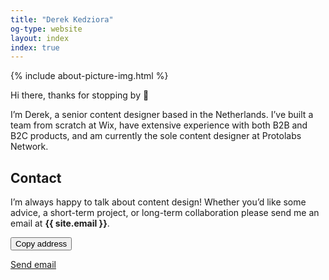 ```yaml
---
title: "Derek Kedziora"
og-type: website
layout: index
index: true
---
```


{% include about-picture-img.html %}

Hi there, thanks for stopping by 👋

I’m Derek, a senior content designer based in the Netherlands. I’ve built a team from scratch at Wix, have extensive experience with both B2B and B2C products, and am currently the sole content designer at Protolabs Network. 

## Contact 

I’m always happy to talk about content design! Whether you’d like some advice, a short-term project, or long-term collaboration please send me an email at **{{ site.email }}**.

<div class="tag-list copy-buttons">

<button class="btn btn-default" onclick="copyEmailtoClipboard('{{site.email}}')">Copy address</button>

<a href="mailto:{{site.email}}">Send email</a>
</div>

<script>

// copy email to clipboard

function copyEmailtoClipboard() {
    navigator.clipboard.writeText((arguments[0]));
}

</script>